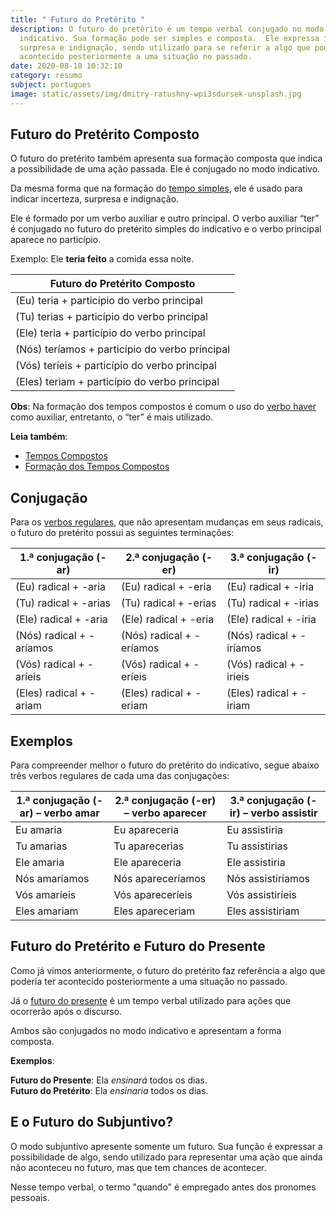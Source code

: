 ```yaml
---
title: " Futuro do Pretérito "
description: O futuro do pretérito é um tempo verbal conjugado no modo
  indicativo. Sua formação pode ser simples e composta.  Ele expressa incerteza,
  surpresa e indignação, sendo utilizado para se referir a algo que poderia ter
  acontecido posteriormente a uma situação no passado.
date: 2020-08-10 10:32:10
category: resumo
subject: portugues
image: static/assets/img/dmitry-ratushny-wpi3sdursek-unsplash.jpg
---
```

<!--StartFragment-->

## Futuro do Pretérito Composto

O futuro do pretérito também apresenta sua formação composta que indica a possibilidade de uma ação passada. Ele é conjugado no modo indicativo.

Da mesma forma que na formação do [tempo simples](https://www.todamateria.com.br/tempos-simples/), ele é usado para indicar incerteza, surpresa e indignação.

Ele é formado por um verbo auxiliar e outro principal. O verbo auxiliar “ter” é conjugado no futuro do pretérito simples do indicativo e o verbo principal aparece no particípio.

Exemplo: Ele **teria feito** a comida essa noite.

| Futuro do Pretérito Composto                   |
| ---------------------------------------------- |
| (Eu) teria + particípio do verbo principal     |
| (Tu) terias + particípio do verbo principal    |
| (Ele) teria + particípio do verbo principal    |
| (Nós) teríamos + particípio do verbo principal |
| (Vós) teríeis + particípio do verbo principal  |
| (Eles) teriam + particípio do verbo principal  |

**Obs**: Na formação dos tempos compostos é comum o uso do [verbo haver](https://www.todamateria.com.br/verbo-haver/) como auxiliar, entretanto, o “ter” é mais utilizado.

**Leia também**:

* [Tempos Compostos](https://www.todamateria.com.br/tempos-compostos/)
* [Formação dos Tempos Compostos](https://www.todamateria.com.br/formacao-dos-tempos-compostos/)

## Conjugação

Para os [verbos regulares](https://www.todamateria.com.br/verbos-regulares/), que não apresentam mudanças em seus radicais, o futuro do pretérito possui as seguintes terminações:

| 1.ª conjugação (-ar)     | 2.ª conjugação (-er)     | 3.ª conjugação (-ir)     |
| ------------------------ | ------------------------ | ------------------------ |
| (Eu) radical + -aria     | (Eu) radical + -eria     | (Eu) radical + -iria     |
| (Tu) radical + -arias    | (Tu) radical + -erias    | (Tu) radical + -irias    |
| (Ele) radical + -aria    | (Ele) radical + -eria    | (Ele) radical + -iria    |
| (Nós) radical + -aríamos | (Nós) radical + -eríamos | (Nós) radical + -iríamos |
| (Vós) radical + -aríeis  | (Vós) radical + -eríeis  | (Vós) radical + -iríeis  |
| (Eles) radical + -ariam  | (Eles) radical + -eriam  | (Eles) radical + -iriam  |

## Exemplos

Para compreender melhor o futuro do pretérito do indicativo, segue abaixo três verbos regulares de cada uma das conjugações:

| 1.ª conjugação (-ar) – verbo amar | 2.ª conjugação (-er) – verbo aparecer | 3.ª conjugação (-ir) – verbo assistir |
| --------------------------------- | ------------------------------------- | ------------------------------------- |
| Eu amaria                         | Eu apareceria                         | Eu assistiria                         |
| Tu amarias                        | Tu aparecerias                        | Tu assistirias                        |
| Ele amaria                        | Ele apareceria                        | Ele assistiria                        |
| Nós amaríamos                     | Nós apareceríamos                     | Nós assistiríamos                     |
| Vós amaríeis                      | Vós apareceríeis                      | Vós assistiríeis                      |
| Eles amariam                      | Eles apareceriam                      | Eles assistiriam                      |

## Futuro do Pretérito e Futuro do Presente

Como já vimos anteriormente, o futuro do pretérito faz referência a algo que poderia ter acontecido posteriormente a uma situação no passado.

Já o [futuro do presente](https://www.todamateria.com.br/futuro-do-presente/) é um tempo verbal utilizado para ações que ocorrerão após o discurso.

Ambos são conjugados no modo indicativo e apresentam a forma composta.

**Exemplos**:

**Futuro do Presente**: Ela *ensinará* todos os dias.\
**Futuro do Pretérito**: Ela *ensinaria* todos os dias.

## E o Futuro do Subjuntivo?

O modo subjuntivo apresente somente um futuro. Sua função é expressar a possibilidade de algo, sendo utilizado para representar uma ação que ainda não aconteceu no futuro, mas que tem chances de acontecer.

Nesse tempo verbal, o termo "quando" é empregado antes dos pronomes pessoais.

<!--EndFragment-->